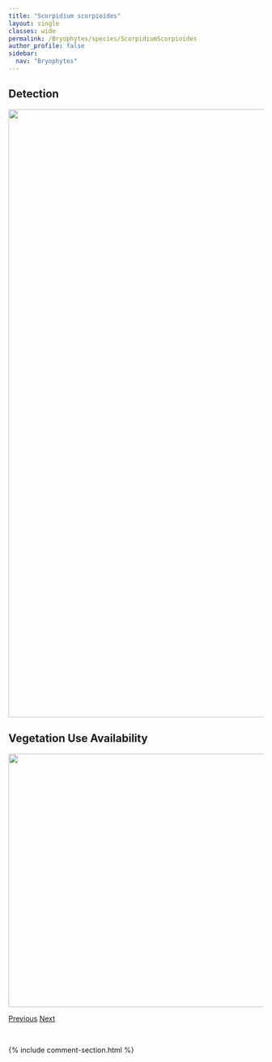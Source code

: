 ```yaml
---
title: "Scorpidium scorpioides"
layout: single
classes: wide
permalink: /Bryophytes/species/ScorpidiumScorpioides
author_profile: false
sidebar:
  nav: "Bryophytes"
---
```


<h2>Detection</h2>

<a href="https://drive.google.com/uc?export=view&id=1mLSmI0Z0sClX4ysRwkjjzdTZa5OHS18o">
<img src="https://drive.google.com/uc?export=view&id=1mLSmI0Z0sClX4ysRwkjjzdTZa5OHS18o" height = "1200" width = "800">
</a>


<h2>Vegetation Use Availability</h2>

<a href="https://drive.google.com/uc?export=view&id=1FjZf5BqPxGcAQZWt45jxZy2EZLgyOyWy">
<img src="https://drive.google.com/uc?export=view&id=1FjZf5BqPxGcAQZWt45jxZy2EZLgyOyWy" height = "500" width = "1000">
</a>


<a href="/DevelopmentWebsite/Bryophytes/species/ScorpidiumRevolvens" class="pagination--pager" title="Scorpidium revolvens">Previous</a> <a href="/DevelopmentWebsite/Bryophytes/species/SphagnumAndersonianum" class="pagination--pager" title="Sphagnum andersonianum">Next</a>

<p>&nbsp;</p>

{% include comment-section.html %}
